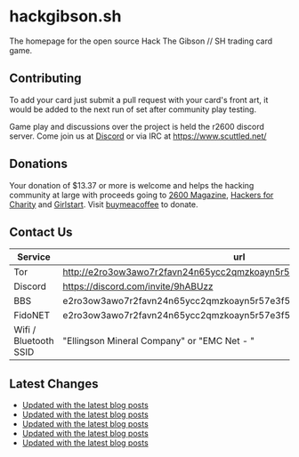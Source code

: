 # hackgibson.sh
The homepage for the open source Hack The Gibson // SH trading card game.


## Contributing

To add your card just submit a pull request with your card's front art, it would be added to the next run of set after community play testing.

Game play and discussions over the project is held the r2600 discord server. Come join us at [Discord](https://discord.com/invite/9hABUzz) or via IRC at https://www.scuttled.net/


## Donations

Your donation of $13.37 or more is welcome and helps the hacking community at large with proceeds going to [2600 Magazine](https://2600.com/), [Hackers for Charity](https://hackersforcharity.org) and [Girlstart](https://girlstart.org).  Visit [buymeacoffee](https://www.buymeacoffee.com/hackgibson.sh) to donate.


## Contact Us

Service | url
-|-
Tor | http://e2ro3ow3awo7r2favn24n65ycc2qmzkoayn5r57e3f56nvjwdcgg32ad.onion
Discord | https://discord.com/invite/9hABUzz
BBS | e2ro3ow3awo7r2favn24n65ycc2qmzkoayn5r57e3f56nvjwdcgg32ad.onion:23
FidoNET | e2ro3ow3awo7r2favn24n65ycc2qmzkoayn5r57e3f56nvjwdcgg32ad.onion:24554
Wifi / Bluetooth SSID | "Ellingson Mineral Company" or "EMC Net - <fidonet address>"

## Latest Changes
<!-- BLOG-POST-LIST:START -->
- [Updated with the latest blog posts](https://github.com/DFW2600/hackgibson.sh/commit/6723c9cbd57d4351a3dcb79c37d225c0dff422f4)
- [Updated with the latest blog posts](https://github.com/DFW2600/hackgibson.sh/commit/02887e1e48c0c1b5428b5977b254af1d42304fee)
- [Updated with the latest blog posts](https://github.com/DFW2600/hackgibson.sh/commit/ae0ef139bf55076a60335183948412b0c1a31af3)
- [Updated with the latest blog posts](https://github.com/DFW2600/hackgibson.sh/commit/8fed47cfaf2e86c3a4bdb10c91535a2abdd137f1)
- [Updated with the latest blog posts](https://github.com/DFW2600/hackgibson.sh/commit/de36208ea363d02d829ba19d508db8d55cbbb7b9)
<!-- BLOG-POST-LIST:END -->
